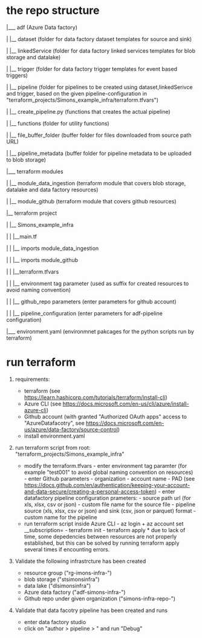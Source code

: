 # the repo structure


|___ adf                                              (Azure Data factory)

|    |__ dataset                                       (folder for data factory dataset templates for source and sink)

|    |__ linkedService                                 (folder for data factory linked services templates for blob storage and datalake)

|    |__ trigger                                       (folder for data factory trigger templates for event based triggers)

|    |__ pipeline                                      (folder for pipelines to be created using dataset,linkedSerivce and trigger, based on the given pipeline-configuration in "terraform_projects/Simons_example_infra/terraform.tfvars")

|    |__ create_pipeline.py                            (functions that creates the actual pipeline)

|    |__ functions                                     (folder for utility functions)

|    |__ file_buffer_folder                            (buffer folder for files downloaded from source path URL)

|    |__ pipeline_metadata                             (buffer folder for pipeline metadata to be uploaded to blob storage)



|___ terraform modules

|    |__ module_data_ingestion                         (terraform module that covers blob storage, datalake and data factory resources)

|    |__ module_github                                 (terraform module that covers github resources)

|__ terraform project

|    |__ Simons_example_infra

|    |        |__main.tf

|    |            |__ imports module_data_ingestion

|    |            |__ imports module_github

|    |        |__terraform.tfvars

|    |            |__ environment tag parameter        (used as suffix for created resources to avoid naming convention)

|    |            |__ github_repo parameters           (enter parameters for github account)

|    |            |__ pipeline_configuration           (enter parameters for adf-pipeline configuration)

|___ environment.yaml                                 (environmnet pakcages for the python scripts run by terraform)   



# run terraform

1. requirements:
    - terraform                                       (see https://learn.hashicorp.com/tutorials/terraform/install-cli)
    - Azure CLI                                       (see https://docs.microsoft.com/en-us/cli/azure/install-azure-cli)
    - Github account                                  (with granted "Authorized OAuth apps" access to "AzureDatafacotry", see https://docs.microsoft.com/en-us/azure/data-factory/source-control)
    - install environment.yaml
    
2. run terraform script from root: "terraform_projects/Simons_example_infra"
    - modify the terraform.tfvars
          - enter environment tag paramter (for example "test001" to avoid global naming convention on resources)
          - enter Github parameters
                  - organization
                  - account name
                  - PAD (see https://docs.github.com/en/authentication/keeping-your-account-and-data-secure/creating-a-personal-access-token)
          - enter datafactory pipeline configuration prameters:
                  - source path url (for xls, xlsx, csv or json)
                  - custom file name for the source file
                  - pipeline source (xls, xlsx, csv or json) and sink (csv, json or parquet) format
                  - custom name for the pipeline
    - run terraform script inside Azure CLI
          - az login + az account set __subscription=<your-subscription-id>
          - terraform init
          - terraform apply
          * due to lack of time, some depedencies between resources are not properly established, but this can be solved by running terraform apply several times if encounting errors.  

3. Validate the following infrastrcture has been created
    - resource group ("rg-imons-infra-<env>")
    - blob storage   ("stsimonsinfra<env>")
    - data lake      ("dlsimonsinfra<env>")
    - Azure data factory ("adf-simons-infra-<env>")
    - Github repo under given organization   ("simons-infra-repo-<env>")
    
4. Validate that data facotry pipeline has been created and runs
    - enter data factory studio
    - click on "author > pipeline > <your-pipeline>" and run "Debug"
          



